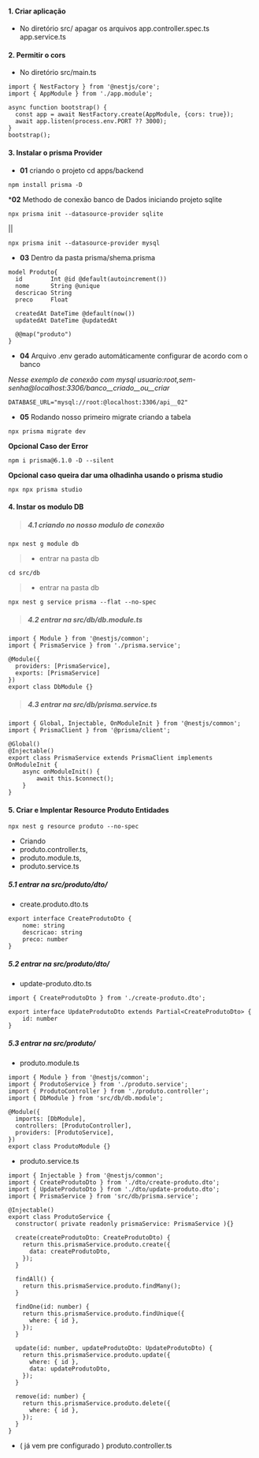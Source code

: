 #### 1. Criar aplicação
* No diretório src/ apagar os arquivos
    app.controller.spec.ts
    app.service.ts

#### 2. Permitir o cors
* No diretório src/main.ts
```
import { NestFactory } from '@nestjs/core';
import { AppModule } from './app.module';

async function bootstrap() {
  const app = await NestFactory.create(AppModule, {cors: true});
  await app.listen(process.env.PORT ?? 3000);
}
bootstrap();
```

#### 3. Instalar o prisma Provider

* <b>01</b> criando o projeto cd apps/backend
```ok
npm install prisma -D
```

*<b>02</b> Methodo de conexão banco de Dados iniciando projeto sqlite
```
npx prisma init --datasource-provider sqlite
```
|| <br>
```ok
npx prisma init --datasource-provider mysql
```
* <b>03</b> Dentro da pasta prisma/shema.prisma
``` ok
model Produto{
  id        Int @id @default(autoincrement())
  nome      String @unique
  descricao String 
  preco     Float

  createdAt DateTime @default(now())
  updatedAt DateTime @updatedAt

  @@map("produto")
}
```

* <b>04</b> Arquivo .env gerado automáticamente configurar de acordo com o banco

<i> Nesse exemplo de conexão com mysql usuario:root,sem-senha@localhost:3306/banco__criado__ou__criar </i>
```
DATABASE_URL="mysql://root:@localhost:3306/api__02"
```

* <b>05</b> Rodando nosso primeiro migrate criando a tabela
``` ok
npx prisma migrate dev
```

<b> Opcional Caso der Error </b>
``` ok Prisma
npm i prisma@6.1.0 -D --silent
```

<b> Opcional caso queira dar uma olhadinha usando o prisma studio </b>
``` ok Prisma
npx npx prisma studio
```

#### 4. Instar os modulo DB

> ##### 4.1 criando no nosso modulo de conexão
```
npx nest g module db
```

> * entrar na pasta db
```
cd src/db
```

> * entrar na pasta db
```
npx nest g service prisma --flat --no-spec
```

> ##### 4.2 entrar na src/db/db.module.ts
```
import { Module } from '@nestjs/common';
import { PrismaService } from './prisma.service';

@Module({
  providers: [PrismaService],
  exports: [PrismaService]
})
export class DbModule {}
```

> ##### 4.3 entrar na src/db/prisma.service.ts
```
import { Global, Injectable, OnModuleInit } from '@nestjs/common';
import { PrismaClient } from '@prisma/client';

@Global()
@Injectable()
export class PrismaService extends PrismaClient implements OnModuleInit {
    async onModuleInit() {
        await this.$connect();
    }
}
```

#### 5. Criar e Implentar Resource Produto Entidades
```
npx nest g resource produto --no-spec
```
* Criando 
* produto.controller.ts,
* produto.module.ts, 
* produto.service.ts

##### 5.1 entrar na src/produto/dto/
* create.produto.dto.ts
```
export interface CreateProdutoDto {
    nome: string
    descricao: string
    preco: number
}

```
##### 5.2 entrar na src/produto/dto/
* update-produto.dto.ts
```
import { CreateProdutoDto } from './create-produto.dto';

export interface UpdateProdutoDto extends Partial<CreateProdutoDto> {
    id: number
}
```
##### 5.3 entrar na src/produto/
* produto.module.ts
```
import { Module } from '@nestjs/common';
import { ProdutoService } from './produto.service';
import { ProdutoController } from './produto.controller';
import { DbModule } from 'src/db/db.module';

@Module({
  imports: [DbModule],
  controllers: [ProdutoController],
  providers: [ProdutoService],
})
export class ProdutoModule {}

```
* produto.service.ts
```
import { Injectable } from '@nestjs/common';
import { CreateProdutoDto } from './dto/create-produto.dto';
import { UpdateProdutoDto } from './dto/update-produto.dto';
import { PrismaService } from 'src/db/prisma.service';

@Injectable()
export class ProdutoService {
  constructor( private readonly prismaService: PrismaService ){}

  create(createProdutoDto: CreateProdutoDto) {
    return this.prismaService.produto.create({
      data: createProdutoDto,
    });
  }

  findAll() {
    return this.prismaService.produto.findMany();
  }

  findOne(id: number) {
    return this.prismaService.produto.findUnique({
      where: { id },
    });
  }

  update(id: number, updateProdutoDto: UpdateProdutoDto) {
    return this.prismaService.produto.update({
      where: { id },
      data: updateProdutoDto,
    });
  }

  remove(id: number) {
    return this.prismaService.produto.delete({
      where: { id },
    });
  }
}
```
* ( já vem pre configurado )  produto.controller.ts
